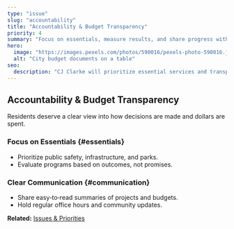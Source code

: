 ```yaml
---
type: "issue"
slug: "accountability"
title: "Accountability & Budget Transparency"
priority: 4
summary: "Focus on essentials, measure results, and share progress with residents."
hero:
  image: "https://images.pexels.com/photos/590016/pexels-photo-590016.jpeg"
  alt: "City budget documents on a table"
seo:
  description: "CJ Clarke will prioritize essential services and transparent reporting, with clear metrics and regular updates."
---
```


## Accountability & Budget Transparency

Residents deserve a clear view into how decisions are made and dollars are spent.

### Focus on Essentials {#essentials}
- Prioritize public safety, infrastructure, and parks.
- Evaluate programs based on outcomes, not promises.

### Clear Communication {#communication}
- Share easy‑to‑read summaries of projects and budgets.
- Hold regular office hours and community updates.

**Related:** [Issues & Priorities](/issues)